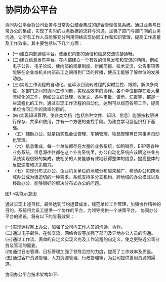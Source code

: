 # 协同办公平台

协同办公平台将公司业务与日常办公结合集成的综合管理信息系统。通过业务与日常办公的集成，实现了实时的业务数据的流转与沟通，加强了部门与部门间的业务沟通，让所有工作人员能够充分利用网络实现协同工作和知识管理，提高工作质量及工作效率。其主要包括以下几个方面：

* (一)建立内部通信平台。使组织内部的通信和信息交流快捷通畅。  
* (二)建立信息发布平台。在内部建立一个有效的信息发布和交流的场所，例如电子公告、电子论坛、使内部的规章制度、新闻简报、技术交流、公告事项等能够在企业或机关内部员工之间得到广泛的传播，使员工能够了解单位的发展动态。  
* (三)实现工作流程的自动化。这牵涉到流转过程的实时监控、跟踪，解决多岗位、多部门之间的协同工作问题，实现高效率的协作。各个单位都存在着大量流程化的工作，例如公文的处理、收发文、各种审批、请示、汇报等，都是一些流程化的工作，通过实现工作流程的自动化，达到可以规范各项工作，提高单位协同工作的效率的目的。  
* (四)实现知识管理。使各类文档（包括各种文件、知识、信息）能够按权限进行保存、共享和使用，并有一个方便的查找手段。为建立学习型组织打下基础。  
* （五）辅助办公。就是指实现会议管理、车辆管理、物品管理等日常事务自动化管理。  
* （六）信息集成。每一个单位都存在大量的业务系统，如购销存、ERP等各种业务系统，信息源往往都在这个业务系统里，办公自动化系统应该跟这些业务系统实现很好的集成，使相关的人员能够有效地获得整体的信息，提高整体的反应速度和决策能力。  
* （七）实现分布式办公。企业机关单位的地域分布越来越广，移动办公和跨地域办公成为很迫切的一种需求。系统支持多分支机构、跨地域的办公模式以及移动办公，能够很好的解决分布式办公的问题。  

图1.5功能示意图

通过实现上述目标，最终达到节约运营成本，规范单位工作管理，加强协作精神的目的。系统将为员工提供一个协作的平台，为领导提供一个决策平台。
协同办公平台的建设，将有以下的显著效果：

(一)实现远程网上办公，加强了公司内工作人员的沟通、协作。  
(二)通过电子邮件、在线交流、网络会议等加强了部门及异地办公人员的沟通。  
(三)通过工作流、表单的自定义实现义务及工作流程的自定义，使之更贴近公司业务及管理的需要。  
(四)通过日志管理、目标管理加强了领导监控的力度，提高了工作效率及质量。  
(五)通过客户资源管理、人力资源管理、行政管理等，为公司提供善用资源的渠道。  

协同办公平台技术架构如下:
